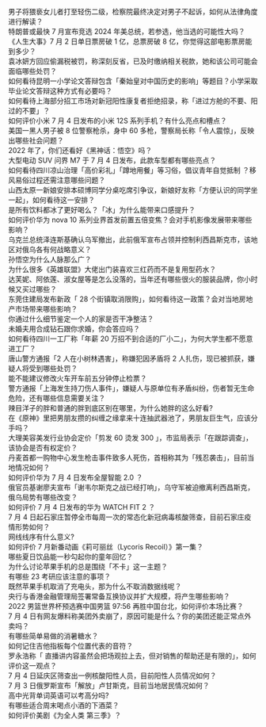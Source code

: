 男子将猥亵女儿者打至轻伤二级，检察院最终决定对男子不起诉，如何从法律角度进行解读？  
特朗普或最快 7 月宣布竞选 2024 年美总统，若参选，他当选的可能性大吗？  
《人生大事》7 月 2 日单日票房破 1 亿，总票房破 8 亿，你觉得这部电影票房能到多少？  
袁冰妍方回应偷漏税被罚，称深刻反省，已及时缴纳相关税款，她和该公司可能会面临哪些处罚？  
如何看待昆明一小学论文答辩包含「秦始皇对中国历史的影响」等题目？小学采取毕业论文答辩这种方式有必要吗？  
如何看待上海部分招工市场对新冠阳性康复者拒绝招录，称「进过方舱的不要、阳过的不要」？  
如何评价小米 7 月 4 日发布的小米 12S 系列手机？有什么亮点和槽点？  
美国一黑人男子被 8 位警察枪杀，身中 60 多枪，警察局长称「令人震惊」，反映出哪些社会问题？  
2022 年了，你们还看好《黑神话：悟空》吗？  
大型电动 SUV 问界 M7 于 7 月 4 日发布，此款车型都有哪些亮点？  
如何看待四川凉山治理「高价彩礼」「蹲地用餐」等习俗，倡议青年自觉抵制 ？移风易俗过程还需注意哪些问题？  
山西太原一新娘安排本硕博同学分桌吃席引争议，新娘好友称「方便认识的同学坐一起」，如何看待这一安排？  
是所有饮料都冰了更好喝么？「冰」为什么能带来口感提升？  
如何评价华为 nova 10 系列业界首发前置五倍变焦？会对手机影像发展带来哪些影响？  
乌克兰总统泽连斯基确认乌军撤出，此前俄军宣布占领并控制利西昌斯克市，该地区对俄乌各有何战略意义？  
孙悟空为什么人脉那么广？  
为什么很多《英雄联盟》大佬出门装喜欢三红药而不是复用型药水？  
达芙妮、阿依莲、淑女屋等是怎么没落的，当年还有哪些很火的服装品牌，你小时候又买过哪些？  
东莞住建局发布新政「 28 个街镇取消限购」，如何看待这一政策？会对当地房地产市场带来哪些影响？  
你通过什么细节鉴定一个人的家是否干净整洁？  
未婚夫用合成钻石跟你求婚，你会答应吗？  
如何看待四川一工厂称「年薪 20 万招不到合适的厂小二」，为何大学生都不愿意进工厂？  
唐山警方通报「2 人在小树林遇害」，称嫌犯因矛盾将 2 人扎伤，现已被抓获，嫌疑人将受到哪些处罚？  
能不能建议修改火车开车前五分钟停止检票？  
警方通报「上海发生持刀伤人事件」，嫌疑人与原单位有矛盾纠纷，伤者暂无生命危险，还有哪些信息需要关注？  
辣目洋子的胖和普通的胖到底区别在哪里，为什么她胖的这么好看?  
在《原神》里把男朋友攒的纠缠之缘拿来十连抽武器池了，男朋友巨生气，应该分手吗？  
大理美容美发行业协会定价「剪发 60 烫发 300 」，市监局表示「在跟踪调查」，该协会是否有权定价？  
丹麦首都一购物中心发生枪击事件致多人死伤，首相称其为「残忍袭击」，目前当地情况如何？  
如何评价华为 7 月 4 日发布全屋智能 2.0 ？  
俄官员基谢廖夫宣布「谢韦尔斯克之战已经打响」，乌守军被迫撤离利西昌斯克，俄乌局势有哪些改变？  
如何评价 7 月 4 日发布的华为 WATCH FIT 2 ？  
7 月 4 日起石家庄暂停全市每周一次的常态化新冠病毒核酸筛查，目前石家庄疫情形势如何？  
网线线序有什么意义?  
如何评价 7 月新番动画《莉可丽丝（Lycoris Recoil）》第一集？  
哪些夏日饮品能一秒勾起你的童年回忆？  
为什么讨论苹果手机的总是围绕「不卡」这一主题？  
有哪些 23 考研应该注意的事项？  
既然苹果手机取消了充电头，那为什么不取消数据线呢？  
央行与香港金融管理局签署常备互换协议并扩大规模，将产生哪些影响？  
2022 男篮世界杯预选赛中国男篮 97:56 再胜中国台北，如何评价本场比赛？  
7 月 4 日有网友爆料称美团外卖崩了，原因可能是什么？你的美团还能正常点外卖吗？  
有哪些简单易做的消暑糖水？  
如何记住吉他指板每个位置代表的音符？  
罗永浩称「 直播讲内容虽然会把场观拉上去，但对销售的帮助还是有限的」，如何评价这一观点？  
7 月 4 日延庆区筛查出一例核酸阳性人员，目前阳性人员情况如何？  
7 月 3 日俄罗斯宣布「解放」卢甘斯克，目前当地居民情况如何？  
高中光背单词英语可以考高分吗?  
有哪些适合周末喝点小酒的下酒菜？  
如何评价美剧《为全人类 第三季》？  
